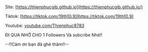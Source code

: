 Site: [https://thienphucgib.github.io](https://thienphucgib.github.io/)

Tiktok: [https://tiktok.com/19th10.9](https://tiktok.com/19th10.9)

Youtube: [youtube.com/Thienphuc8783](youtube.com/Thienphuc8783)

ĐI QUA NHỚ CHO 1 Followers Và subcribe Nhé!!

--!!Cảm ơn bạn đã ghé thăm!!--
